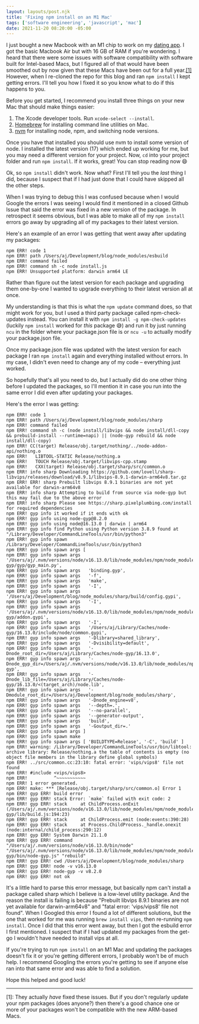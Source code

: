 ```yaml
---
layout: layouts/post.njk
title: 'Fixing npm install on an M1 Mac'
tags: ['software engineering', 'javascript', 'mac']
date: 2021-11-20 08:20:00 -05:00
---
```


I just bought a new Macbook with an M1 chip to work on my
[dating app](/post/making_a_dating_app).
I got the basic Macbook Air but with 16 GB of RAM if you're wondering.
I heard that there were some issues with software compatibility with
software built for Intel-based Macs, but I figured all of that would
have been smoothed out by now given that these Macs have been out for
a full year.<a href="#footnote-1" class="footnote">[1]</a>
However, when I re-cloned the repo for this blog and
ran `npm install` I kept getting errors. I'll tell you how I fixed
it so you know what to do if this happens to you.

Before you get started, I recommend you install three things on your
new Mac that should make things easier:

1. The Xcode developer tools. Run `xcode-select --install`.
1. [Homebrew](https://brew.sh) for installing command line utilities on Mac.
1. [nvm](https://github.com/nvm-sh/nvm) for installing node, npm, and switching node versions.

Once you have that installed you should use nvm to install some version of node.
I installed the latest version (17) which ended up working for me, but you may
need a different version for your project. Now, `cd` into your project folder
and run `npm install`. If it works, great! You can stop reading now 😄

Ok, so `npm install` didn't work. Now what? First I'll tell you the
_last_ thing I did, because I suspect that if I had just done that I could
have skipped all the other steps.

When I was trying to debug this I was confused because when I would Google
the errors I was seeing I would find it mentioned in a closed Github Issue
that said the error was fixed in a new version of the package. In retrospect
it seems obvious, but I was able to make all of my `npm install` errors go
away by upgrading all of my packages to their latest version.

Here's an example of an error I was getting that went away after updating
my packages:

```
npm ERR! code 1
npm ERR! path /Users/aj/Development/blog/node_modules/esbuild
npm ERR! command failed
npm ERR! command sh -c node install.js
npm ERR! Unsupported platform: darwin arm64 LE
```

Rather than figure out the latest version for each package and upgrading
them one-by-one I wanted to upgrade everything to their latest version
all at once.

My understanding is that this is what the `npm update` command does,
so that might work for you, but I used a third party package called
npm-check-updates instead. You can install it with `npm install -g npm-check-updates`
(luckily `npm install` worked for _this_ package 😅) and run
it by just running `ncu` in the folder where your package.json
file is or `ncu -u` to actually modify your package.json file.

Once my package.json file was updated with the latest version for each
package I ran `npm install` again and everything installed without errors.
In my case, I didn't even need to change any of my code – everything just worked.

So hopefully that's all you need to do, but I actually did do one other thing before
I updated the packages, so I'll mention it in case you run into the same error I did
even after updating your packages.

Here's the error I was getting:

```
npm ERR! code 1
npm ERR! path /Users/aj/Development/blog/node_modules/sharp
npm ERR! command failed
npm ERR! command sh -c (node install/libvips && node install/dll-copy && prebuild-install --runtime=napi) || (node-gyp rebuild && node install/dll-copy)
npm ERR! CC(target) Release/obj.target/nothing/../node-addon-api/nothing.o
npm ERR!   LIBTOOL-STATIC Release/nothing.a
npm ERR!   TOUCH Release/obj.target/libvips-cpp.stamp
npm ERR!   CXX(target) Release/obj.target/sharp/src/common.o
npm ERR! info sharp Downloading https://github.com/lovell/sharp-libvips/releases/download/v8.9.1/libvips-8.9.1-darwin-arm64v8.tar.gz
npm ERR! ERR! sharp Prebuilt libvips 8.9.1 binaries are not yet available for darwin-arm64v8
npm ERR! info sharp Attempting to build from source via node-gyp but this may fail due to the above error
npm ERR! info sharp Please see https://sharp.pixelplumbing.com/install for required dependencies
npm ERR! gyp info it worked if it ends with ok
npm ERR! gyp info using node-gyp@8.2.0
npm ERR! gyp info using node@16.13.0 | darwin | arm64
npm ERR! gyp info find Python using Python version 3.8.9 found at "/Library/Developer/CommandLineTools/usr/bin/python3"
npm ERR! gyp info spawn /Library/Developer/CommandLineTools/usr/bin/python3
npm ERR! gyp info spawn args [
npm ERR! gyp info spawn args   '/Users/aj/.nvm/versions/node/v16.13.0/lib/node_modules/npm/node_modules/node-gyp/gyp/gyp_main.py',
npm ERR! gyp info spawn args   'binding.gyp',
npm ERR! gyp info spawn args   '-f',
npm ERR! gyp info spawn args   'make',
npm ERR! gyp info spawn args   '-I',
npm ERR! gyp info spawn args   '/Users/aj/Development/blog/node_modules/sharp/build/config.gypi',
npm ERR! gyp info spawn args   '-I',
npm ERR! gyp info spawn args   '/Users/aj/.nvm/versions/node/v16.13.0/lib/node_modules/npm/node_modules/node-gyp/addon.gypi',
npm ERR! gyp info spawn args   '-I',
npm ERR! gyp info spawn args   '/Users/aj/Library/Caches/node-gyp/16.13.0/include/node/common.gypi',
npm ERR! gyp info spawn args   '-Dlibrary=shared_library',
npm ERR! gyp info spawn args   '-Dvisibility=default',
npm ERR! gyp info spawn args   '-Dnode_root_dir=/Users/aj/Library/Caches/node-gyp/16.13.0',
npm ERR! gyp info spawn args   '-Dnode_gyp_dir=/Users/aj/.nvm/versions/node/v16.13.0/lib/node_modules/npm/node_modules/node-gyp',
npm ERR! gyp info spawn args   '-Dnode_lib_file=/Users/aj/Library/Caches/node-gyp/16.13.0/<(target_arch)/node.lib',
npm ERR! gyp info spawn args   '-Dmodule_root_dir=/Users/aj/Development/blog/node_modules/sharp',
npm ERR! gyp info spawn args   '-Dnode_engine=v8',
npm ERR! gyp info spawn args   '--depth=.',
npm ERR! gyp info spawn args   '--no-parallel',
npm ERR! gyp info spawn args   '--generator-output',
npm ERR! gyp info spawn args   'build',
npm ERR! gyp info spawn args   '-Goutput_dir=.'
npm ERR! gyp info spawn args ]
npm ERR! gyp info spawn make
npm ERR! gyp info spawn args [ 'BUILDTYPE=Release', '-C', 'build' ]
npm ERR! warning: /Library/Developer/CommandLineTools/usr/bin/libtool: archive library: Release/nothing.a the table of contents is empty (no object file members in the library define global symbols)
npm ERR! ../src/common.cc:23:10: fatal error: 'vips/vips8' file not found
npm ERR! #include <vips/vips8>
npm ERR!          ^~~~~~~~~~~~
npm ERR! 1 error generated.
npm ERR! make: *** [Release/obj.target/sharp/src/common.o] Error 1
npm ERR! gyp ERR! build error
npm ERR! gyp ERR! stack Error: `make` failed with exit code: 2
npm ERR! gyp ERR! stack     at ChildProcess.onExit (/Users/aj/.nvm/versions/node/v16.13.0/lib/node_modules/npm/node_modules/node-gyp/lib/build.js:194:23)
npm ERR! gyp ERR! stack     at ChildProcess.emit (node:events:390:28)
npm ERR! gyp ERR! stack     at Process.ChildProcess._handle.onexit (node:internal/child_process:290:12)
npm ERR! gyp ERR! System Darwin 21.1.0
npm ERR! gyp ERR! command "/Users/aj/.nvm/versions/node/v16.13.0/bin/node" "/Users/aj/.nvm/versions/node/v16.13.0/lib/node_modules/npm/node_modules/node-gyp/bin/node-gyp.js" "rebuild"
npm ERR! gyp ERR! cwd /Users/aj/Development/blog/node_modules/sharp
npm ERR! gyp ERR! node -v v16.13.0
npm ERR! gyp ERR! node-gyp -v v8.2.0
npm ERR! gyp ERR! not ok
```

It's a little hard to parse this error message, but basically npm can't install
a package called sharp which I believe is a low-level utility package.
And the reason the install is failing is because
"Prebuilt libvips 8.9.1 binaries are not yet available for darwin-arm64v8" and
"fatal error: 'vips/vips8' file not found".
When I Googled this error I found a lot of different solutions, but the one that
worked for me was running `brew install vips`, then re-running `npm install`.
Once I did that this error went away, but then I got the esbuild
error I first mentioned. I suspect that if I had updated my packages from the
get-go I wouldn't have needed to install vips at all.

If you're trying to run `npm install` on an M1 Mac and updating the packages
doesn't fix it or you're getting different errors, I probably won't be of
much help. I recommend Googling the errors you're getting to see if anyone
else ran into that same error and was able to find a solution.

Hope this helped and good luck!

---

<p id="footnote-1">
[1]: They actually <em>have</em> fixed these issues. But if you don't regularly
     update your npm packages (does anyone?) then there's a good chance
     one or more of your packages won't be compatible with the new ARM-based
     Macs.
</p>
